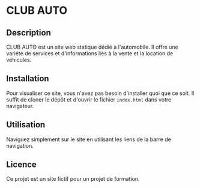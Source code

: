 # CLUB AUTO

## Description

CLUB AUTO est un site web statique dédié à l'automobile. Il offre une variété de services et d'informations liés à la vente et la location de véhicules.

## Installation

Pour visualiser ce site, vous n'avez pas besoin d'installer quoi que ce soit. Il suffit de cloner le dépôt et d'ouvrir le fichier `index.html` dans votre navigateur.

## Utilisation

Naviguez simplement sur le site en utilisant les liens de la barre de navigation.

## Licence

Ce projet est un site fictif pour un projet de formation.